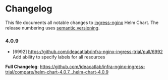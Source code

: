 # Changelog

This file documents all notable changes to [ingress-nginx](https://github.com/ideacatlab/infra-nginx-ingress-trial) Helm Chart. The release numbering uses [semantic versioning](http://semver.org).

### 4.0.9

* [6992] https://github.com/ideacatlab/infra-nginx-ingress-trial/pull/6992 Add ability to specify labels for all resources

**Full Changelog**: https://github.com/ideacatlab/infra-nginx-ingress-trial/compare/helm-chart-4.0.7...helm-chart-4.0.9
